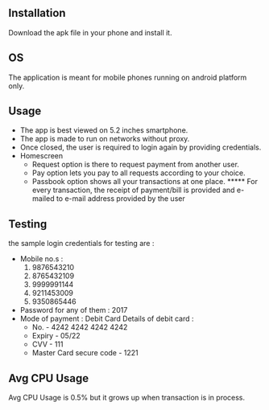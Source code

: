 Installation
---------------------------------------------------------------------------------------------------
Download the apk file in your phone and install it.


OS
---------------------------------------------------------------------------------------------------
The application is meant for mobile phones running on android platform only.


Usage
---------------------------------------------------------------------------------------------------
* The app is best viewed on 5.2 inches smartphone.
* The app is made to run on networks without proxy.
* Once closed, the user is required to login again by providing credentials.
* Homescreen
  - Request option is there to request payment from another user.
  - Pay option lets you pay to all requests according to your choice.
  - Passbook option shows all your transactions at one place.
***** For every transaction, the receipt of payment/bill is provided and e-mailed to e-mail address provided by the user


Testing
---------------------------------------------------------------------------------------------------
the sample login credentials for testing are :
* Mobile no.s :
	1. 9876543210
	2. 8765432109
	3. 9999991144
	4. 9211453009
	5. 9350865446
* Password for any of them : 2017
* Mode of payment : Debit Card
  Details of debit card :
  - No.				-	4242 4242 4242 4242
  - Expiry  			-	05/22
  - CVV 			-	111
  -  Master Card secure code 	-	1221


Avg CPU Usage
---------------------------------------------------------------------------------------------------
Avg CPU Usage is 0.5% but it grows up when transaction is in process.
